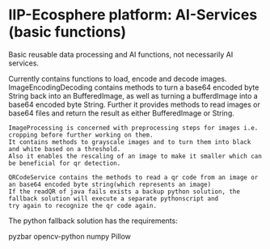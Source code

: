 # IIP-Ecosphere platform: AI-Services (basic functions)

Basic reusable data processing and AI functions, not necessarily AI services.

Currently contains functions to load, encode and decode images.
	ImageEncodingDecoding contains methods to turn a base64 encoded byte String back into an BufferedImage, 
	as well as turning a bufferdImage into a base64 encoded byte String. Further it provides methods to read images or base64 files
	and return the result as either BufferedImage or String.
	
	ImageProcessing is concerned with preprocessing steps for images i.e. cropping before further working on them.
	It contains methods to grayscale images and to turn them into black and white based on a threshold.
	Also it enables the rescaling of an image to make it smaller which can be beneficial for qr detection.
	
	QRCodeService contains the methods to read a qr code from an image or an base64 encoded byte string(which represents an image)
	If the readQR of java fails exists a backup python solution, the fallback solution will execute a separate pythonscript and
	try again to recognize the qr code again.
	
The python fallback solution has the requirements:

pyzbar
opencv-python
numpy
Pillow
